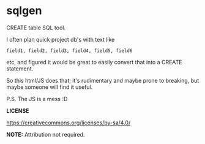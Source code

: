 # sqlgen

CREATE table SQL tool.

I often plan quick project db's with text like

`field1, field2, field3, field4, field5, field6`

etc, and figured it would be great to easily convert that into
a CREATE statement.

So this html/JS does that; it's rudimentary and maybe prone to 
breaking, but maybe someone will find it useful.

P.S. The JS is a mess :D

**LICENSE**

https://creativecommons.org/licenses/by-sa/4.0/

**NOTE:** Attribution not required.
